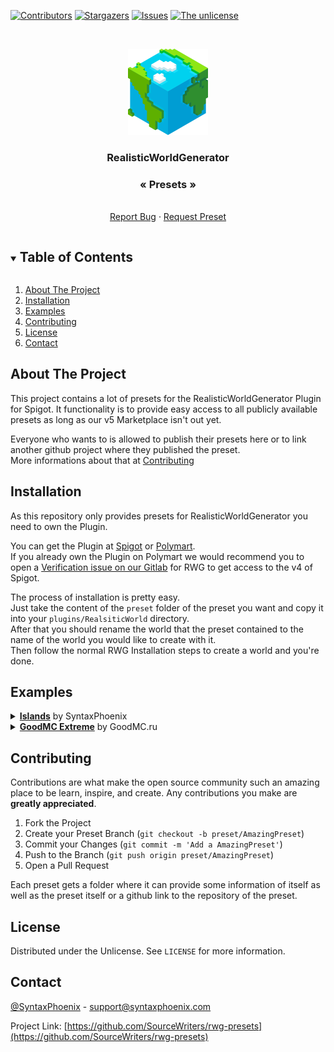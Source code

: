 <!--
*** Thanks for checking out the Best-README-Template. If you have a suggestion
*** that would make this better, please fork the RealisticWorldGenerator Presets and create a pull request
*** or simply open an issue with the tag "enhancement".
*** Thanks again! Now go create something AMAZING! :D
***
***
***
*** To avoid retyping too much info. Do a search and replace for the following:
*** SourceWriters, RealisticWorldGenerator Presets, twitter_handle, email, RealisticWorldGenerator Presets, project_description
-->



<!-- PROJECT SHIELDS -->
<!--
*** I'm using markdown "reference style" links for readability.
*** Reference links are enclosed in brackets [ ] instead of parentheses ( ).
*** See the bottom of this document for the declaration of the reference variables
*** for contributors-url, forks-url, etc. This is an optional, concise syntax you may use.
*** https://www.markdownguide.org/basic-syntax/#reference-style-links
-->
[![Contributors][contributors-shield]][contributors-url]
[![Stargazers][stars-shield]][stars-url]
[![Issues][issues-shield]][issues-url]
[![The unlicense][license-shield]][license-url]



<!-- PROJECT LOGO -->
<br />
<p align="center">
  <a href="https://github.com/SourceWriters/rwg-presets">
    <img src="images/logo.png" alt="Logo" width="128" height="138">
  </a>

  <h3 align="center">RealisticWorldGenerator</h3>
  <h3 align="center">« Presets »</h3>

  <p align="center">
    <!-- TODO: project_description -->
    <br />
    <a href="https://github.com/SourceWriters/rwg-presets/issues/new?labels=bug&title=[Repository]%20Bug%20found">Report Bug</a>
    ·
    <a href="https://github.com/SourceWriters/rwg-presets/issues/new?labels=enhancement&title=Preset%20request">Request Preset</a>
  </p>
</p>



<!-- TABLE OF CONTENTS -->
<details open="open">
  <summary><h2 style="display: inline-block">Table of Contents</h2></summary>
  <ol>
    <li><a href="#about-the-project">About The Project</a></li>
    <li><a href="#installation">Installation</a></li>
    <li><a href="#examples">Examples</a></li>
    <li><a href="#contributing">Contributing</a></li>
    <li><a href="#license">License</a></li>
    <li><a href="#contact">Contact</a></li>
  </ol>
</details>


<!-- GETTING STARTED -->
## About The Project
This project contains a lot of presets for the RealisticWorldGenerator Plugin for Spigot. It functionality is to provide easy access to all publicly available presets as long as our v5 Marketplace isn't out yet. 

Everyone who wants to is allowed to publish their presets here or to link another github project where they published the preset. <br />
More informations about that at <a href="#constributing">Contributing</a>

<!-- INSTALLATION -->
## Installation
As this repository only provides presets for RealisticWorldGenerator you need to own the Plugin.

You can get the Plugin at [Spigot][rwg-spigot-url] or [Polymart][rwg-polymart-url]. <br />
If you already own the Plugin on Polymart we would recommend you to open a [Verification issue on our Gitlab][rwg-issue-url] for RWG to get access to the v4 of Spigot.

The process of installation is pretty easy. <br />
Just take the content of the `preset` folder of the preset you want and copy it into your `plugins/RealsiticWorld` directory. <br />
After that you should rename the world that the preset contained to the name of the world you would like to create with it. <br />
Then follow the normal RWG Installation steps to create a world and you're done.

<!-- CONTRIBUTING -->
## Examples

<details>
  <summary><a href="Islands"><strong>Islands</strong></a> by SyntaxPhoenix</summary>
  <br />
  <img src="Islands/images/Island.jpg">
</details>

<details>
  <summary><a href="GoodMCExtreme"><strong>GoodMC Extreme</strong></a> by GoodMC.ru</summary>
  <br />
  <img src="GoodMCExtreme/images/Taiga.jpg" />
  <br />
  <img src="GoodMCExtreme/images/SnowyTaiga.jpg" />
  <br />
  <img src="GoodMCExtreme/images/IceSpikes.jpg" />
</details>

<!-- CONTRIBUTING -->
## Contributing

Contributions are what make the open source community such an amazing place to be learn, inspire, and create. Any contributions you make are **greatly appreciated**.

1. Fork the Project
2. Create your Preset Branch (`git checkout -b preset/AmazingPreset`)
3. Commit your Changes (`git commit -m 'Add a AmazingPreset'`)
4. Push to the Branch (`git push origin preset/AmazingPreset`)
5. Open a Pull Request

Each preset gets a folder where it can provide some information of itself as well as the preset itself or a github link to the repository of the preset.


<!-- LICENSE -->
## License

Distributed under the Unlicense. See `LICENSE` for more information.



<!-- CONTACT -->
## Contact

[@SyntaxPhoenix](https://twitter.com/SyntaxPhoenix) - support@syntaxphoenix.com

Project Link: [https://github.com/SourceWriters/rwg-presets](https://github.com/SourceWriters/rwg-presets)





<!-- MARKDOWN LINKS & IMAGES -->
<!-- https://www.markdownguide.org/basic-syntax/#reference-style-links -->
[contributors-shield]: https://img.shields.io/github/contributors/SourceWriters/rwg-presets.svg?style=flat-square
[contributors-url]: https://github.com/SourceWriters/rwg-presets/graphs/contributors
[stars-shield]: https://img.shields.io/github/stars/SourceWriters/rwg-presets.svg?style=flat-square
[stars-url]: https://github.com/SourceWriters/rwg-presets/stargazers
[issues-shield]: https://img.shields.io/github/issues/SourceWriters/rwg-presets.svg?style=flat-square
[issues-url]: https://github.com/SourceWriters/rwg-presets/issues
[license-shield]: https://img.shields.io/github/license/SourceWriters/rwg-presets.svg?style=flat-square
[license-url]: https://github.com/SourceWriters/rwg-presets/blob/master/LICENSE

[rwg-issue-url]: https://gitlab.com/SyntaxPhoenix/RealisticWorldApi/-/issues
[rwg-spigot-url]: https://www.spigotmc.org/resources/1-8-1-16-5-realisticworldgenerator.15905/
[rwg-polymart-url]: https://polymart.org/resource/realistic-world-generator.124/
